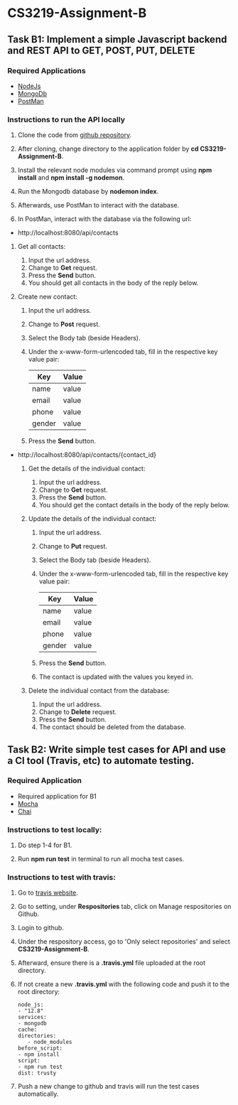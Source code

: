 # CS3219-Assignment-B

## Task B1: Implement a simple Javascript backend and REST API to GET, POST, PUT, DELETE

### Required Applications
* [NodeJs](https://nodejs.org/en/download/)
* [MongoDb](https://www.mongodb.com/try/download/community)
* [PostMan](https://www.postman.com/)

### Instructions to run the API locally
1. Clone the code from [github repository](https://github.com/CranstonYeo/CS3219-Assignment-B.git).

1. After cloning, change directory to the application folder by **cd CS3219-Assignment-B**.

1. Install the relevant node modules via command prompt using **npm install** and **npm install -g nodemon**.

1. Run the Mongodb database by **nodemon index**.

1. Afterwards, use PostMan to interact with the database.

1. In PostMan, interact with the database via the following url:

- http://localhost:8080/api/contacts

1. Get all contacts:

     1. Input the url address.
     1. Change to **Get** request.
     1. Press the **Send** button.
     1. You should get all contacts in the body of the reply below.

  1. Create new contact:
     1. Input the url address.
     1. Change to **Post** request.
     1. Select the Body tab (beside Headers).
     1. Under the x-www-form-urlencoded tab, fill in the respective key value pair:

        | Key    | Value |
        | ------ | ----- |
        | name   | value |
        | email  | value |
        | phone  | value |
        | gender | value |

     1. Press the **Send** button.

- http://localhost:8080/api/contacts/{contact_id}

  1. Get the details of the individual contact:

     1. Input the url address.
     1. Change to **Get** request.
     1. Press the **Send** button.
     1. You should get the contact details in the body of the reply below.

  1. Update the details of the individual contact:

     1. Input the url address.
     1. Change to **Put** request.
     1. Select the Body tab (beside Headers).
     1. Under the x-www-form-urlencoded tab, fill in the respective key value pair:

        | Key    | Value |
        | ------ | ----- |
        | name   | value |
        | email  | value |
        | phone  | value |
        | gender | value |

     1. Press the **Send** button.
     1. The contact is updated with the values you keyed in.

  1. Delete the individual contact from the database:
     1. Input the url address.
     1. Change to **Delete** request.
     1. Press the **Send** button.
     1. The contact should be deleted from the database.

## Task B2: Write simple test cases for API and use a CI tool (Travis, etc) to automate testing.

### Required Application

* Required application for B1
* [Mocha](https://mochajs.org/#installation)
* [Chai](https://www.npmjs.com/package/chai)

### Instructions to test locally:
1. Do step 1-4 for B1.

1. Run **npm run test** in terminal to run all mocha test cases.

### Instructions to test with travis:
1. Go to [travis website](https://travis-ci.com/).

1. Go to setting, under **Respositories** tab, click on Manage respositories on Github.

1. Login to github.

1. Under the respository access, go to 'Only select repositories' and select **CS3219-Assignment-B**.

1. Afterward, ensure there is a **.travis.yml** file uploaded at the root directory.

1. If not create a new **.travis.yml** with the following code and push it to the root directory:

   ```language: node_js
   node_js:
   - "12.8"
   services:
   - mongodb
   cache:
   directories:
      - node_modules
   before_script:
   - npm install
   script:
   - npm run test
   dist: trusty

1. Push a new change to github and travis will run the test cases automatically.
